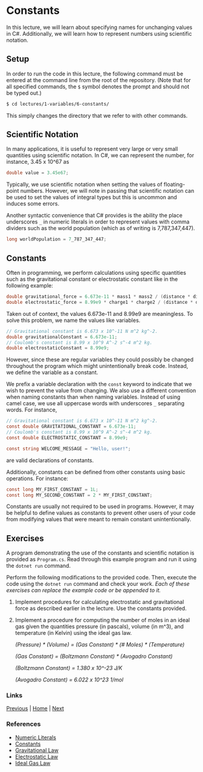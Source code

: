# Constants

In this lecture, we will learn about specifying names for unchanging values in C#. Additionally, we will learn how to represent numbers using scientific notation.

## Setup

In order to run the code in this lecture, the following command must be entered at the command line from the root of the repository. (Note that for all specified commands, the `$` symbol denotes the prompt and should not be typed out.)

```bash
$ cd lectures/1-variables/6-constants/
```

This simply changes the directory that we refer to with other commands.

## Scientific Notation

In many applications, it is useful to represent very large or very small quantities using scientific notation. In C#, we can represent the number, for instance, 3.45 x 10^67 as
```csharp
double value = 3.45e67;
```
Typically, we use scientific notation when setting the values of floating-point numbers. However, we will note in passing that scientific notation can be used to set the values of integral types but this is uncommon and induces some errors.

Another syntactic convenience that C# provides is the ability the place underscores `_` in numeric literals in order to represent values with comma dividers such as the world population (which as of writing is 7,787,347,447).

```csharp
long worldPopulation = 7_787_347_447;
```

## Constants

Often in programming, we perform calculations using specific quantities such as the gravitational constant or electrostatic constant like in the following example:

```csharp
double gravitational_force = 6.673e-11 * mass1 * mass2 / (distance * distance);
double electrostatic_force = 8.99e9 * charge1 * charge2 / (distance * distance);
```

Taken out of context, the values 6.673e-11 and 8.99e9 are meaningless. To solve this problem, we name the values like variables.

```csharp
// Gravitational constant is 6.673 x 10^-11 N m^2 kg^-2.
double gravitationalConstant = 6.673e-11;
// Coulomb's constant is 8.99 x 10^9 A^-2 s^-4 m^2 kg.
double electrostaticConstant = 8.99e9;
```

However, since these are regular variables they could possibly be changed throughout the program which might unintentionally break code. Instead, we define the variable as a constant.

We prefix a variable declaration with the `const` keyword to indicate that we wish to prevent the value from changing. We also use a different convention when naming constants than when naming variables. Instead of using camel case, we use all uppercase words with underscores `_` separating words. For instance,

```csharp
// Gravitational constant is 6.673 x 10^-11 N m^2 kg^-2.
const double GRAVITATIONAL_CONSTANT = 6.673e-11;
// Coulomb's constant is 8.99 x 10^9 A^-2 s^-4 m^2 kg.
const double ELECTROSTATIC_CONSTANT = 8.99e9;

const string WELCOME_MESSAGE = "Hello, user!";
```

are valid declarations of constants.

Additionally, constants can be defined from other constants using basic operations. For instance:

```csharp
const long MY_FIRST_CONSTANT = 1L;
const long MY_SECOND_CONSTANT = 2 * MY_FIRST_CONSTANT;
```

Constants are usually not required to be used in programs. However, it may be helpful to define values as constants to prevent other users of your code from modifying values that were meant to remain constant unintentionally.

## Exercises

A program demonstrating the use of the constants and scientific notation is provided as `Program.cs`. Read through this example program and run it using the `dotnet run` command.

Perform the following modifications to the provided code. Then, execute the code using the `dotnet run` command and check your work. *Each of these exercises can replace the example code or be appended to it.*

1. Implement procedures for calculating electrostatic and gravitational force as described earlier in the lecture. Use the constants provided.
2. Implement a procedure for computing the number of moles in an ideal gas given the quantities pressure (in pascals), volume (in m^3), and temperature (in Kelvin) using the ideal gas law.

    *(Pressure) * (Volume) = (Gas Constant) * (# Moles) * (Temperature)*

    *(Gas Constant) = (Boltzmann Constant) * (Avogadro Constant)*

    *(Boltzmann Constant) = 1.380 x 10^-23 J/K*

    *(Avogadro Constant) = 6.022 x 10^23 1/mol*

### Links
[Previous](../5-operations/) |
[Home](../../../readme.md) |
[Next](../7-math/)

### References
- [Numeric Literals](https://docs.microsoft.com/en-us/dotnet/csharp/language-reference/builtin-types/floating-point-numeric-types)
- [Constants](https://docs.microsoft.com/en-us/dotnet/csharp/language-reference/keywords/const)
- [Gravitational Law](https://en.wikipedia.org/wiki/Newton%27s_law_of_universal_gravitation)
- [Electrostatic Law](https://en.wikipedia.org/wiki/Coulomb%27s_law)
- [Ideal Gas Law](https://en.wikipedia.org/wiki/Ideal_gas_law)